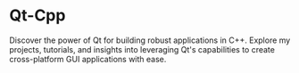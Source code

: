# Qt-Cpp
Discover the power of Qt for building robust applications in C++. Explore my projects, tutorials, and insights into leveraging Qt's capabilities to create cross-platform GUI applications with ease.
